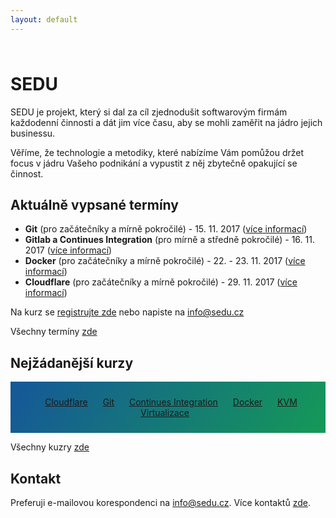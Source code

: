 ```yaml
---
layout: default
---
```


<style>
.background {
    color: #fff;
    text-align: center;
    background-color: #159957;
    background-image: linear-gradient(120deg, #155799, #159957);
}
</style>

<div style="height: 10px;"></div>

# SEDU

SEDU je projekt, který si dal za cíl zjednodušit softwarovým firmám každodenní činnosti a dát jim více času, aby se mohli zaměřit na jádro jejich businessu.

Věříme, že technologie a metodiky, které nabízíme Vám pomůžou držet focus v jádru Vašeho podnikání a vypustit z něj zbytečně opakující se činnost.

## Aktuálně vypsané termíny

- __Git__ (pro začátečníky a mírně pokročilé) - 15. 11. 2017 ([více informací](/kurzy/git))
- __Gitlab a Continues Integration__ (pro mírně a středně pokročilé) - 16. 11. 2017 ([více informací](/kurzy/continues-integration))
- __Docker__ (pro začátečníky a mírně pokročilé) - 22. - 23. 11. 2017 ([více informací](/kurzy/docker))
- __Cloudflare__ (pro začátečníky a mírně pokročilé) - 29. 11. 2017 ([více informací](/kurzy/cloudflare))

Na kurz se [registrujte zde](/registrace.html) nebo napiste na <info@sedu.cz>

Všechny termíny [zde](/terminy)

<!--
- [__Workshop Gitu pro začátečníky__, 21. 6. 2017](/terminy/2017-06-21-workshop-gitu-pro-zacatecniky.html)
-->

## Nejžádanější kurzy

<div class="background" style="padding: 10px">

<!-- <a href="/kurzy/aws" class="btn" style="margin: 10px">Amazon Web Services (AWS)</a> -->
<a href="/kurzy/cloudflare" class="btn" style="margin: 10px">Cloudflare</a>
<a href="/kurzy/git" class="btn" style="margin: 10px">Git</a>
<a href="/kurzy/continues-integration" class="btn" style="margin: 10px">Continues Integration</a>
<a href="/kurzy/docker" class="btn" style="margin: 10px">Docker</a>
<a href="/kurzy/kvm-virtualizace" class="btn" style="margin: 10px">KVM Virtualizace</a>

</div>

Všechny kuzry [zde](/kurzy)


## Kontakt

Preferuji e-mailovou korespondenci na <info@sedu.cz>. Více kontaktů [zde](/kontakt.html).


